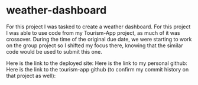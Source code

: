 # weather-dashboard


For this project I was tasked to create a weather dashboard.  For this project I was able to use code from my Tourism-App project, as much of it was crossover.  During the time of the original due date, we were starting to work on the group project so I shifted my focus there, knowing that the similar code would be used to submit this one.  

Here is the link to the deployed site:
Here is the link to my personal github:
Here is the link to the tourism-app github (to confirm my commit history on that project as well): 
